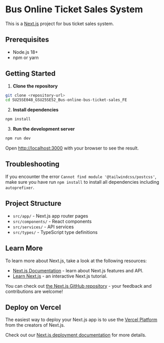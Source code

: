 # Bus Online Ticket Sales System

This is a [Next.js](https://nextjs.org) project for bus ticket sales system.

## Prerequisites

- Node.js 18+ 
- npm or yarn

## Getting Started

1. **Clone the repository**
```bash
git clone <repository-url>
cd SU25SE048_GSU25SE52_Bus-online-bus-ticket-sales_FE
```

2. **Install dependencies**
```bash
npm install
```

3. **Run the development server**
```bash
npm run dev
```

Open [http://localhost:3000](http://localhost:3000) with your browser to see the result.

## Troubleshooting

If you encounter the error `Cannot find module '@tailwindcss/postcss'`, make sure you have run `npm install` to install all dependencies including `autoprefixer`.

## Project Structure

- `src/app/` - Next.js app router pages
- `src/components/` - React components  
- `src/services/` - API services
- `src/types/` - TypeScript type definitions

## Learn More

To learn more about Next.js, take a look at the following resources:

- [Next.js Documentation](https://nextjs.org/docs) - learn about Next.js features and API.
- [Learn Next.js](https://nextjs.org/learn) - an interactive Next.js tutorial.

You can check out [the Next.js GitHub repository](https://github.com/vercel/next.js) - your feedback and contributions are welcome!

## Deploy on Vercel

The easiest way to deploy your Next.js app is to use the [Vercel Platform](https://vercel.com/new?utm_medium=default-template&filter=next.js&utm_source=create-next-app&utm_campaign=create-next-app-readme) from the creators of Next.js.

Check out our [Next.js deployment documentation](https://nextjs.org/docs/app/building-your-application/deploying) for more details.

